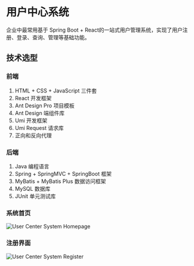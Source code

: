 # 用户中心系统
企业中最常用基于 Spring Boot + React的一站式用户管理系统，实现了用户注册、登录、查询、管理等基础功能。

## 技术选型
### 前端
1. HTML + CSS + JavaScript 三件套
2. React 开发框架
3. Ant Design Pro 项目模板
4. Ant Design 端组件库
5. Umi 开发框架
6. Umi Request 请求库
7. 正向和反向代理

### 后端
1. Java 编程语言
2. Spring + SpringMVC + SpringBoot 框架
3. MyBatis + MyBatis Plus 数据访问框架
4. MySQL 数据库
5. JUnit 单元测试库

### 系统首页
![User Center System Homepage](https://github.com/songyy5517/user-center-backend/blob/main/assets/homepage.png?raw=true)

### 注册界面
![User Center System Register](https://github.com/songyy5517/user-center-backend/blob/main/assets/register.png?raw=true)
